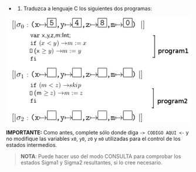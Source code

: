 * 1) Traduzca a lenguaje C los siguientes dos programas:

<img src="https://raw.githubusercontent.com/algo1-unc/mumuki-guia-c-laboratorio-1-imperativa-algo-1-unc/master/assets/2020-10-10-171105_652x325_scrot_1602360948628.png" alt="2020-10-10-171105_652x325_scrot_1602360948628.png" width="auto" height="auto">

**IMPORTANTE:** Como antes, complete sólo donde diga `-> CODIGO AQUI <-` y no modifique las variables `x0`, `y0`, `z0` y `m0` utilizadas para el control de los estados intermedios.

>**NOTA**: Puede hacer uso del modo CONSULTA para comprobar los estados Sigma1 y Sigma2 resultantes, si lo cree necesario.